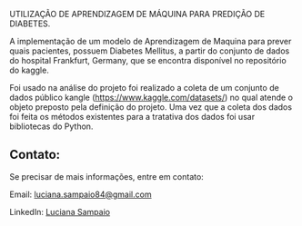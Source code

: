 UTILIZAÇÃO DE APRENDIZAGEM DE MÁQUINA PARA PREDIÇÃO DE DIABETES.

A implementação de um modelo de Aprendizagem de Maquina para prever quais pacientes, possuem Diabetes Mellitus, a partir do conjunto de dados do hospital Frankfurt, Germany, que se encontra disponível no repositório do kaggle. 

Foi usado na análise do projeto foi realizado a coleta de um conjunto de dados público kangle (https://www.kaggle.com/datasets/) no qual atende o objeto preposto pela definição do projeto. 
Uma vez que a coleta dos dados foi feita os métodos existentes para a tratativa dos dados foi usar bibliotecas do Python. 




## Contato:
Se precisar de mais informações, entre em contato:

Email: luciana.sampaio84@gmail.com

LinkedIn: [Luciana Sampaio ](https://www.linkedin.com/in/luciana-sampaio/)

